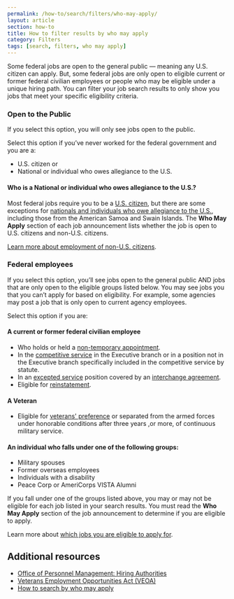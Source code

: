 ```yaml
---
permalink: /how-to/search/filters/who-may-apply/
layout: article
section: how-to
title: How to filter results by who may apply
category: Filters
tags: [search, filters, who may apply]
---
```


Some federal jobs are open to the general public &mdash; meaning any U.S. citizen can apply. But, some federal jobs are only open to eligible current or former federal civilian employees or people who may be eligible under a unique hiring path. You can filter your job search results to only show you jobs that meet your specific eligibility criteria.

### Open to the Public

If you select this option, you will only see jobs open to the public.

Select this option if you’ve never worked for the federal government and you are a:

* U.S. citizen or
* National or individual who owes allegiance to the U.S.

#### Who is a National or individual who owes allegiance to the U.S.?  

Most federal jobs require you to be a [U.S. citizen](../../../../working-in-government/us-citizens/), but there are some exceptions for [nationals and individuals who owe allegiance to the U.S.](https://www.uscis.gov/ilink/docView/SLB/HTML/SLB/0-0-0-1/0-0-0-29/0-0-0-9696.html), including those from the American Samoa and Swain Islands. The **Who May Apply** section of each job announcement lists whether the job is open to U.S. citizens and non-U.S. citizens.

[Learn more about employment of non-U.S. citizens](../../../../working-in-government/non-citizens/).

### Federal employees

If you select this option, you’ll see jobs open to the general public AND jobs that are only open to the eligible groups listed below. You may see jobs you that you can’t apply for based on eligibility. For example, some agencies may post a job that is only open to current agency employees.

Select this option if you are:

#### A current or former federal civilian employee

* Who holds or held a [non-temporary appointment](../../../../working-in-government/appointments/).
* In the [competitive service](../../../../working-in-government/service/) in the Executive branch or in a position not in the Executive branch specifically included in the competitive service by statute.
* In an [excepted service](../../../../working-in-government/service/) position covered by an [interchange agreement](../../../../working-in-government/unique-hiring-paths/federal-employees/interchange-agreements/).
* Eligible for [reinstatement](../../../../working-in-government/unique-hiring-paths/federal-employees/reinstatement/).

#### A Veteran

* Eligible for [veterans' preference](../../../../working-in-government/unique-hiring-paths/veterans/preference/) or separated from the armed forces under honorable conditions after three years ,or more, of continuous military service.

#### An individual who falls under one of the following groups:

* Military spouses
* Former overseas employees
* Individuals with a disability
* Peace Corp or AmeriCorps VISTA Alumni

If you fall under one of the groups listed above, you may or may not be eligible for each job listed in your search results.  You must read the **Who May Apply** section of the job announcement to determine if you are eligible to apply.

Learn more about [which jobs you are eligible to apply for](../../../../faq/application/eligibility/).


## Additional resources

* [Office of Personnel Management: Hiring Authorities](https://www.opm.gov/policy-data-oversight/hiring-information/hiring-authorities/)
* [Veterans Employment Opportunities Act (VEOA)](https://www.fedshirevets.gov/job/shav/index.aspx/)
* [How to search by who may apply](../../advanced/who-may-apply/)
